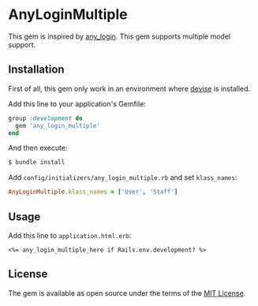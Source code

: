 # AnyLoginMultiple

This gem is inspired by [any_login](https://github.com/igorkasyanchuk/any_login).
This gem supports multiple model support.

## Installation

First of all, this gem only work in an environment
where [devise](https://github.com/heartcombo/devise) is installed.

Add this line to your application's Gemfile:

```ruby
group :development do
  gem 'any_login_multiple'
end
```

And then execute:
```bash
$ bundle install
```

Add `config/initializers/any_login_multiple.rb` and set `klass_names`:

```rb
AnyLoginMultiple.klass_names = ['User', 'Staff']
```

## Usage

Add this line to `application.html.erb`:

```erb
<%= any_login_multiple_here if Rails.env.development? %>
```

## License
The gem is available as open source under the terms of the [MIT License](https://opensource.org/licenses/MIT).
